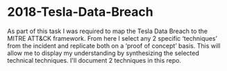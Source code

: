 # 2018-Tesla-Data-Breach
As part of this task I was required to map the Tesla Data Breach to the MITRE ATT&amp;CK framework. From here I select any 2 specific ‘techniques’ from the incident and replicate both on a ‘proof of concept’ basis. This will allow me to display my understanding by synthesizing the selected technical techniques. I'll document 2 techniques in this repo.
